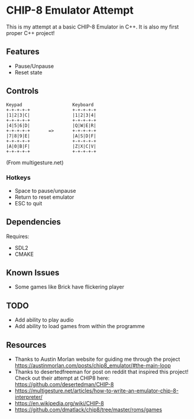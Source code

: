 # CHIP-8 Emulator Attempt
This is my attempt at a basic CHIP-8 Emulator in C++. It is also my first proper C++ project!

## Features
- Pause/Unpause
- Reset state

## Controls
```
Keypad                   Keyboard
+-+-+-+-+                +-+-+-+-+
|1|2|3|C|                |1|2|3|4|
+-+-+-+-+                +-+-+-+-+
|4|5|6|D|                |Q|W|E|R|
+-+-+-+-+       =>       +-+-+-+-+
|7|8|9|E|                |A|S|D|F|
+-+-+-+-+                +-+-+-+-+
|A|0|B|F|                |Z|X|C|V|
+-+-+-+-+                +-+-+-+-+
```
(From multigesture.net)
### Hotkeys
- Space to pause/unpause
- Return to reset emulator
- ESC to quit
  
## Dependencies
Requires:
- SDL2
- CMAKE

## Known Issues
- Some games like Brick have flickering player

## TODO
- Add ability to play audio
- Add ability to load games from within the programme

## Resources
- Thanks to Austin Morlan website for guiding me through the project https://austinmorlan.com/posts/chip8_emulator/#the-main-loop
- Thanks to desertedfreeman for post on reddit that inspired this project! Check out their attempt at CHIP8 here: https://github.com/desertedman/CHIP-8
- https://multigesture.net/articles/how-to-write-an-emulator-chip-8-interpreter/
- https://en.wikipedia.org/wiki/CHIP-8
- https://github.com/dmatlack/chip8/tree/master/roms/games
